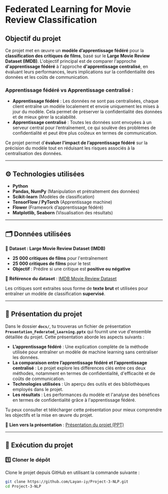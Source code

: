 # Federated Learning for Movie Review Classification

## Objectif du projet
Ce projet met en œuvre un **modèle d’apprentissage fédéré** pour la **classification des critiques de films**, basé sur le **Large Movie Review Dataset (IMDB)**. L'objectif principal est de comparer l'approche **d'apprentissage fédéré** à l'approche **d'apprentissage centralisé**, en évaluant leurs performances, leurs implications sur la confidentialité des données et les coûts de communication.

### **Apprentissage fédéré vs Apprentissage centralisé :**
- **Apprentissage fédéré** : Les données ne sont pas centralisées, chaque client entraîne un modèle localement et envoie uniquement les mises à jour du modèle. Cela permet de préserver la confidentialité des données et de mieux gérer la scalabilité.
- **Apprentissage centralisé** : Toutes les données sont envoyées à un serveur central pour l’entraînement, ce qui soulève des problèmes de confidentialité et peut être plus coûteux en termes de communication.

Ce projet permet d'**évaluer l'impact de l’apprentissage fédéré** sur la précision du modèle tout en réduisant les risques associés à la centralisation des données.

---

## ⚙️ Technologies utilisées
- **Python** 
- **Pandas, NumPy** (Manipulation et prétraitement des données)
- **Scikit-learn** (Modèles de classification)
- **TensorFlow / PyTorch** (Apprentissage machine)
- **Flower** (Framework d’apprentissage fédéré)
- **Matplotlib, Seaborn** (Visualisation des résultats)

---

## 🗂️ Données utilisées
📍 **Dataset : Large Movie Review Dataset (IMDB)**  
- **25 000 critiques de films** pour l'entraînement  
- **25 000 critiques de films** pour le test  
- **Objectif** : Prédire si une critique est **positive ou négative**

📎 **Référence du dataset** : [IMDB Movie Review Dataset](https://ai.stanford.edu/~amaas/data/sentiment/)  

Les critiques sont extraites sous forme de **texte brut** et utilisées pour entraîner un modèle de classification **supervisé**.

---

## 📑 Présentation du projet
Dans le dossier **`docs/`**, tu trouveras un fichier de présentation **`Presentation_Federated_Learning.pptx`** qui fournit une vue d'ensemble détaillée du projet. Cette présentation aborde les aspects suivants :

- **L’apprentissage fédéré** : Une explication complète de la méthode utilisée pour entraîner un modèle de machine learning sans centraliser les données.
- **La comparaison entre l’apprentissage fédéré et l’apprentissage centralisé** : Le projet explore les différences clés entre ces deux méthodes, notamment en termes de confidentialité, d'efficacité et de coûts de communication.
- **Technologies utilisées** : Un aperçu des outils et des bibliothèques employés dans le projet.
- **Les résultats** : Les performances du modèle et l'analyse des bénéfices en termes de confidentialité grâce à l'apprentissage fédéré.

Tu peux consulter et télécharger cette présentation pour mieux comprendre les objectifs et la mise en œuvre du projet.

📎 **Lien vers la présentation** : [Présentation du projet (PPT)](docs/Presentation_Federated_Learning.pptx)

---

## 🚀 Exécution du projet

### 1️⃣ Cloner le dépôt
Clone le projet depuis GitHub en utilisant la commande suivante :
```bash
git clone https://github.com/Layan-iy/Project-3-NLP.git
cd Project-3-NLP
